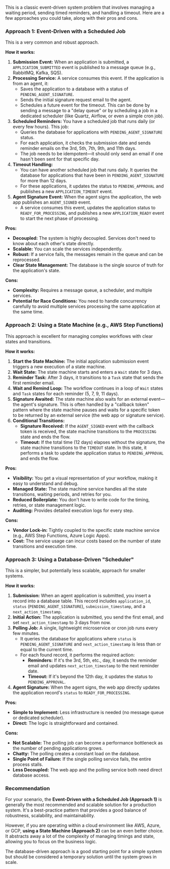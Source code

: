 This is a classic event-driven system problem that involves managing a waiting period, sending timed reminders, and handling a timeout. Here are a few approaches you could take, along with their pros and cons.

### Approach 1: Event-Driven with a Scheduled Job

This is a very common and robust approach.

**How it works:**

1.  **Submission Event:** When an application is submitted, a `APPLICATION_SUBMITTED` event is published to a message queue (e.g., RabbitMQ, Kafka, SQS).
2.  **Processing Service:** A service consumes this event. If the application is from an agent, it:
    * Saves the application to a database with a status of `PENDING_AGENT_SIGNATURE`.
    * Sends the initial signature request email to the agent.
    * Schedules a future event for the timeout. This can be done by sending a message to a "delay queue" or by scheduling a job in a dedicated scheduler (like Quartz, Airflow, or even a simple cron job).
3.  **Scheduled Reminders:** You have a scheduled job that runs daily (or every few hours). This job:
    * Queries the database for applications with `PENDING_AGENT_SIGNATURE` status.
    * For each application, it checks the submission date and sends reminder emails on the 3rd, 5th, 7th, 9th, and 11th days.
    * The job needs to be idempotent—it should only send an email if one hasn't been sent for that specific day.
4.  **Timeout Handling:**
    * You can have another scheduled job that runs daily. It queries the database for applications that have been in `PENDING_AGENT_SIGNATURE` for more than 12 days.
    * For these applications, it updates the status to `PENDING_APPROVAL` and publishes a new `APPLICATION_TIMEOUT` event.
5.  **Agent Signature Event:** When the agent signs the application, the web app publishes an `AGENT_SIGNED` event.
    * A service consumes this event, updates the application status to `READY_FOR_PROCESSING`, and publishes a new `APPLICATION_READY` event to start the next phase of processing.

**Pros:**

* **Decoupled:** The system is highly decoupled. Services don't need to know about each other's state directly.
* **Scalable:** You can scale the services independently.
* **Robust:** If a service fails, the messages remain in the queue and can be reprocessed.
* **Clear State Management:** The database is the single source of truth for the application's state.

**Cons:**

* **Complexity:** Requires a message queue, a scheduler, and multiple services.
* **Potential for Race Conditions:** You need to handle concurrency carefully to avoid multiple services processing the same application at the same time.

### Approach 2: Using a State Machine (e.g., AWS Step Functions)

This approach is excellent for managing complex workflows with clear states and transitions.

**How it works:**

1.  **Start the State Machine:** The initial application submission event triggers a new execution of a state machine.
2.  **Wait State:** The state machine starts and enters a `Wait` state for 3 days.
3.  **Reminder Task:** After 3 days, it transitions to a `Task` state that sends the first reminder email.
4.  **Wait and Remind Loop:** The workflow continues in a loop of `Wait` states and `Task` states for each reminder (5, 7, 9, 11 days).
5.  **Signature Awaited:** The state machine also waits for an external event—the agent's signature. This is often handled by a "callback token" pattern where the state machine pauses and waits for a specific token to be returned by an external service (the web app or signature service).
6.  **Conditional Transitions:**
    * **Signature Received:** If the `AGENT_SIGNED` event with the callback token is received, the state machine transitions to the `PROCESSING` state and ends the flow.
    * **Timeout:** If the total time (12 days) elapses without the signature, the state machine transitions to the `TIMEOUT` state. In this state, it performs a task to update the application status to `PENDING_APPROVAL` and ends the flow.

**Pros:**

* **Visibility:** You get a visual representation of your workflow, making it easy to understand and debug.
* **Managed State:** The state machine service handles all the state transitions, waiting periods, and retries for you.
* **Reduced Boilerplate:** You don't have to write code for the timing, retries, or state management logic.
* **Auditing:** Provides detailed execution logs for every step.

**Cons:**

* **Vendor Lock-in:** Tightly coupled to the specific state machine service (e.g., AWS Step Functions, Azure Logic Apps).
* **Cost:** The service usage can incur costs based on the number of state transitions and execution time.

### Approach 3: Using a Database-Driven "Scheduler"

This is a simpler, but potentially less scalable, approach for smaller systems.

**How it works:**

1.  **Submission:** When an agent application is submitted, you insert a record into a database table. This record includes `application_id`, `status` (`PENDING_AGENT_SIGNATURE`), `submission_timestamp`, and a `next_action_timestamp`.
2.  **Initial Action:** The application is submitted, you send the first email, and set `next_action_timestamp` to 3 days from now.
3.  **Polling Job:** A single, lightweight microservice or cron job runs every few minutes.
    * It queries the database for applications where `status` is `PENDING_AGENT_SIGNATURE` and `next_action_timestamp` is less than or equal to the current time.
    * For each found record, it performs the required action:
        * **Reminders:** If it's the 3rd, 5th, etc., day, it sends the reminder email and updates `next_action_timestamp` to the next reminder date.
        * **Timeout:** If it's beyond the 12th day, it updates the status to `PENDING_APPROVAL`.
4.  **Agent Signature:** When the agent signs, the web app directly updates the application record's `status` to `READY_FOR_PROCESSING`.

**Pros:**

* **Simple to Implement:** Less infrastructure is needed (no message queue or dedicated scheduler).
* **Direct:** The logic is straightforward and contained.

**Cons:**

* **Not Scalable:** The polling job can become a performance bottleneck as the number of pending applications grows.
* **Chatty:** The polling creates a constant load on the database.
* **Single Point of Failure:** If the single polling service fails, the entire process stalls.
* **Less Decoupled:** The web app and the polling service both need direct database access.

### Recommendation

For your scenario, the **Event-Driven with a Scheduled Job (Approach 1)** is generally the most recommended and scalable solution for a production system. It's a best-practice pattern that provides a good balance of robustness, scalability, and maintainability.

However, if you are operating within a cloud environment like AWS, Azure, or GCP, **using a State Machine (Approach 2)** can be an even better choice. It abstracts away a lot of the complexity of managing timings and state, allowing you to focus on the business logic.

The database-driven approach is a good starting point for a simple system but should be considered a temporary solution until the system grows in scale.